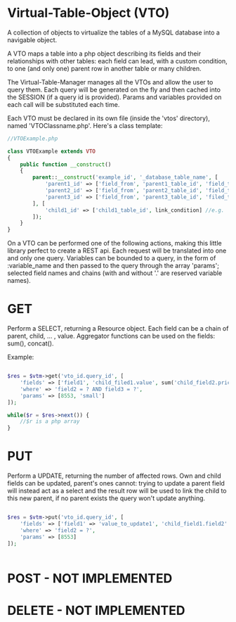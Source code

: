 # Virtual-Table-Object (VTO)
A collection of objects to virtualize the tables of a MySQL database into a navigable object.

A VTO maps a table into a php object describing its fields and their relationships with other tables: each field can lead, with a custom condition, to one (and only one) parent row in another table or many children.

The Virtual-Table-Manager manages all the VTOs and allow the user to query them. Each query will be generated on the fly and then cached into the SESSION (if a query id is provided). Params and variables provided on each call will be substituted each time.

Each VTO must be declared in its own file (inside the 'vtos' directory), named 'VTOClassname.php'. Here's a class template:

```php
//VTOExample.php

class VTOExample extends VTO
{
	public function __construct() 
	{
		parent::__construct('example_id', '_database_table_name', [
			'parent1_id' => ['field_from', 'parent1_table_id', 'field_to'], //e.g. 'parent' => ['parent', 'parent_table_id', 'ID']
			'parent2_id' => ['field_from', 'parent2_table_id', 'field_to'],
			'parent3_id' => ['field_from', 'parent3_table_id', 'filed_to']
		], [
			'child1_id' => ['child1_table_id', link_condition] //e.g. 'example_id.child > child1_table_id.ID'
		]);
	}
}
```

On a VTO can be performed one of the following actions, making this little library perfect to create a REST api. Each request will be translated into one and only one query.
Variables can be bounded to a query, in the form of :variable_name and then passed to the query through the array 'params'; selected field names and chains (with and without '.' are reserved variable names).

# GET
Perform a SELECT, returning a Resource object.
Each field can be a chain of parent, child, ... , value. Aggregator functions can be used on the fields: sum(), concat().

Example:

```php

$res = $vtm->get('vto_id.query_id', [
	'fields' => ['field1', 'child_filed1.value', sum('child_field2.price'), 'parent_field1.typology'],
	'where' => 'field2 = ? AND field3 = ?',
	'params' => [8553, 'small']
]);

while($r = $res->next()) {
	//$r is a php array
}

```

# PUT
Perform a UPDATE, returning the number of affected rows.
Own and child fields can be updated, parent's ones cannot: trying to update a parent field will instead act as a select and the result row will be used to link the child to this new parent, if no parent exists the query won't update anything.

```php

$res = $vtm->put('vto_id.query_id', [ 
	'fields' => ['field1' => 'value_to_update1', 'child_field1.field2' => 'value_to_update2', 'parent_field1.field3' => 'value_to_update3', 'parent_field1.child_field2.field4' => 'value_to_update4'],
	'where' => 'field2 = ?',
	'params' => [8553]
]);
	
```

# POST - NOT IMPLEMENTED


# DELETE - NOT IMPLEMENTED

